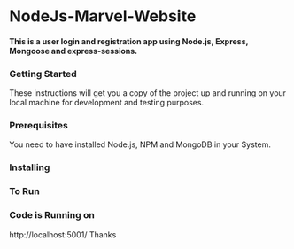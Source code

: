 # NodeJs-Marvel-Website
#### This is a user login and registration app using Node.js, Express, Mongoose and express-sessions.
### Getting Started   
These instructions will get you a copy of the project up and running on your local machine for development and testing purposes. 

### Prerequisites
You need to have installed Node.js, NPM and MongoDB in your System.

### Installing


### To Run

### Code is Running on
http://localhost:5001/
Thanks

